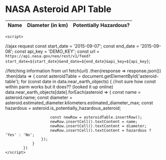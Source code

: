 <html>
<head>
	<title>NASA NEO API Demo</title>
    <link rel="preconnect" href="https://fonts.googleapis.com/">
    <link rel="preconnect" href="https://fonts.gstatic.com/" crossorigin>
    <link href="https://fonts.googleapis.com/css2?family=Orbitron:wght@500&display=swap" rel="stylesheet">
</head>
<body>
	<h1>NASA Asteroid API Table</h1>
	<table>
		<thead>
			<tr>
				<th>Name</th>
				<th>Diameter (in km)</th>
				<th>Potentially Hazardous?</th>
			</tr>
		</thead>
		<tbody id="asteroid-table">
		</tbody>
	</table>

	<script>
//ajax request 
		const start_date = '2015-09-07';
		const end_date = '2015-09-08';
		const api_key = 'DEMO_KEY';
		const url = `https://api.nasa.gov/neo/rest/v1/feed?start_date=${start_date}&end_date=${end_date}&api_key=${api_key}`;

//fetching information from url 
		fetch(url)
			.then(response => response.json())
			.then(data => {
				const asteroidTable = document.getElementById('asteroid-table');
				for (const date in data.near_earth_objects) { //not sure how const within parm works but it does?? (looked it up online)
					data.near_earth_objects[date].forEach(asteroid => {
						const name = asteroid.name;
						const diameter = asteroid.estimated_diameter.kilometers.estimated_diameter_max;
						const hazardous = asteroid.is_potentially_hazardous_asteroid;

						const newRow = asteroidTable.insertRow();
						newRow.insertCell().textContent = name;
						newRow.insertCell().textContent = diameter;
						newRow.insertCell().textContent = hazardous ? 'Yes' : 'No';
					});
				}
			})
	</script>
</body>
</html>
